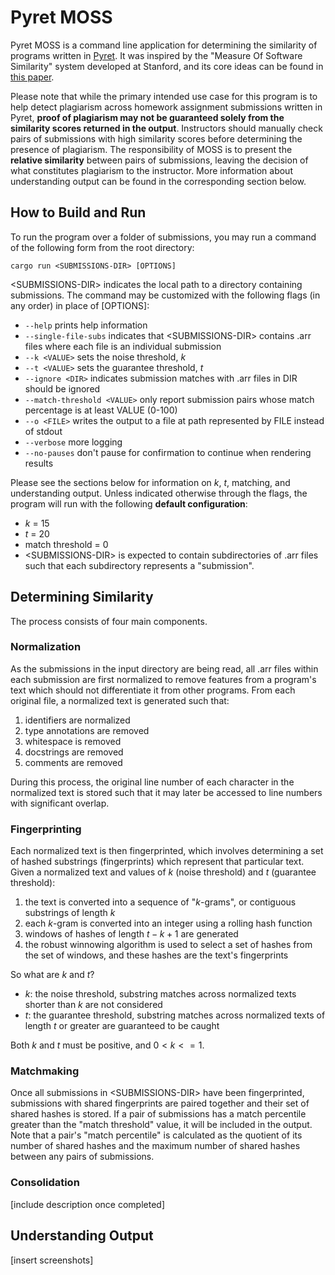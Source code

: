 # Pyret MOSS
Pyret MOSS is a command line application for determining the similarity of programs written in [Pyret](https://www.pyret.org/). It was inspired by the "Measure Of Software Similarity" system developed at Stanford, and its core ideas can be found in [this paper](http://theory.stanford.edu/~aiken/publications/papers/sigmod03.pdf).

Please note that while the primary intended use case for this program is to help detect plagiarism across homework assignment submissions written in Pyret, **proof of plagiarism may not be guaranteed solely from the similarity scores returned in the output**. Instructors should manually check pairs of submissions with high similarity scores before determining the presence of plagiarism. The responsibility of MOSS is to present the **relative similarity** between pairs of submissions, leaving the decision of what constitutes plagiarism to the instructor. More information about understanding output can be found in the corresponding section below.

## How to Build and Run
To run the program over a folder of submissions, you may run a command of the following form from the root directory:

`cargo run <SUBMISSIONS-DIR> [OPTIONS]`

\<SUBMISSIONS-DIR> indicates the local path to a directory containing submissions. The command may be customized with the following flags (in any order) in place of [OPTIONS]:

- `--help` prints help information
- `--single-file-subs` indicates that \<SUBMISSIONS-DIR> contains .arr files where each file is an individual submission
- `--k <VALUE>` sets the noise threshold, $k$
- `--t <VALUE>` sets the guarantee threshold, $t$
- `--ignore <DIR>` indicates submission matches with .arr files in DIR should be ignored
- `--match-threshold <VALUE>` only report submission pairs whose match percentage is at least VALUE (0-100)
- `--o <FILE>` writes the output to a file at path represented by FILE instead of stdout
- `--verbose` more logging
- `--no-pauses` don't pause for confirmation to continue when rendering results

Please see the sections below for information on $k$, $t$, matching, and understanding output. Unless indicated otherwise through the flags, the program will run with the following **default configuration**:

- $k$ = 15
- $t$ = 20
- match threshold = 0
- \<SUBMISSIONS-DIR> is expected to contain subdirectories of .arr files such that each subdirectory represents a "submission".

## Determining Similarity
The process consists of four main components.

### Normalization
As the submissions in the input directory are being read, all .arr files within each submission are first normalized to remove features from a program's text which should not differentiate it from other programs. From each original file, a normalized text is generated such that:

1. identifiers are normalized
2. type annotations are removed
3. whitespace is removed
4. docstrings are removed
5. comments are removed

During this process, the original line number of each character in the normalized text is stored such that it may later be accessed to line numbers with significant overlap.

### Fingerprinting
Each normalized text is then fingerprinted, which involves determining a set of hashed substrings (fingerprints) which represent that particular text. Given a normalized text and values of $k$ (noise threshold) and $t$ (guarantee threshold):

1. the text is converted into a sequence of "$k$-grams", or contiguous substrings of length $k$
2. each $k$-gram is converted into an integer using a rolling hash function
3. windows of hashes of length $t - k + 1$ are generated
4. the robust winnowing algorithm is used to select a set of hashes from the set of windows, and these hashes are the text's fingerprints

So what are $k$ and $t$?
- $k$: the noise threshold, substring matches across normalized texts shorter than $k$ are not considered
- $t$: the guarantee threshold, substring matches across normalized texts of length $t$ or greater are guaranteed to be caught

Both $k$ and $t$ must be positive, and $0 < k <= 1$.

### Matchmaking
Once all submissions in \<SUBMISSIONS-DIR> have been fingerprinted, submissions with shared fingerprints are paired together and their set of shared hashes is stored. If a pair of submissions has a match percentile greater than the "match threshold" value, it will be included in the output. Note that a pair's "match percentile" is calculated as the quotient of its number of shared hashes and the maximum number of shared hashes between any pairs of submissions.

### Consolidation
[include description once completed]

## Understanding Output
[insert screenshots]
